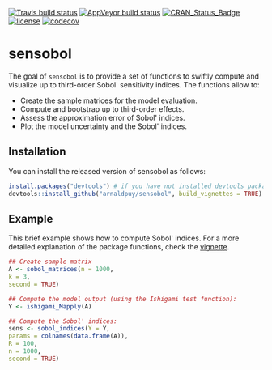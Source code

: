 [![Travis build status](https://travis-ci.org/arnaldpuy/sensobol.svg?branch=master)](https://travis-ci.org/arnaldpuy/sensobol) [![AppVeyor build status](https://ci.appveyor.com/api/projects/status/github/arnaldpuy/sensobol?branch=master&svg=true)](https://ci.appveyor.com/project/arnaldpuy/sensobol) [![CRAN_Status_Badge](https://www.r-pkg.org/badges/version/sensobol)](https://cran.r-project.org/package=sensobol) [![license](https://img.shields.io/badge/license-GPL--3-blue.svg)](https://www.gnu.org/licenses/gpl-3.0.en.html) [![codecov](https://codecov.io/gh/arnaldpuy/sensobol/branch/master/graph/badge.svg)](https://codecov.io/gh/arnaldpuy/sensobol)

# sensobol

The goal of `sensobol` is to provide a set of functions to swiftly compute and visualize up to third-order Sobol' sensitivity indices. The functions allow to: 
- Create the sample matrices for the model evaluation.
- Compute and bootstrap up to third-order effects.
- Assess the approximation error of Sobol' indices.
- Plot the model uncertainty and the Sobol' indices.

## Installation

You can install the released version of sensobol as follows:

``` r
install.packages("devtools") # if you have not installed devtools package already
devtools::install_github("arnaldpuy/sensobol", build_vignettes = TRUE)
```

## Example

This brief example shows how to compute Sobol' indices. For a more detailed explanation of the package functions, check the [vignette](https://github.com/arnaldpuy/sensobol/blob/master/vignettes/sensobol.Rmd).

``` r
## Create sample matrix
A <- sobol_matrices(n = 1000, 
k = 3, 
second = TRUE)

## Compute the model output (using the Ishigami test function):
Y <- ishigami_Mapply(A)

## Compute the Sobol' indices:
sens <- sobol_indices(Y = Y, 
params = colnames(data.frame(A)),
R = 100, 
n = 1000, 
second = TRUE)
```

